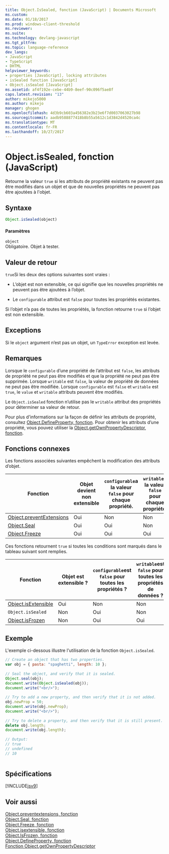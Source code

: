 ```yaml
---
title: Object.IsSealed, fonction (JavaScript) | Documents Microsoft
ms.custom: 
ms.date: 01/18/2017
ms.prod: windows-client-threshold
ms.reviewer: 
ms.suite: 
ms.technology: devlang-javascript
ms.tgt_pltfrm: 
ms.topic: language-reference
dev_langs:
- JavaScript
- TypeScript
- DHTML
helpviewer_keywords:
- properties [JavaScript], locking attributes
- isSealed function [JavaScript]
- Object.isSealed [JavaScript]
ms.assetid: af4f192e-cebe-44b9-8eef-90c096f5ae8f
caps.latest.revision: "13"
author: mikejo5000
ms.author: mikejo
manager: ghogen
ms.openlocfilehash: 4d3b9cb603a456382e3b23e6f7d0037063027b98
ms.sourcegitcommit: aadb9588877418b8b55a5612c1d3842d4520ca4c
ms.translationtype: MT
ms.contentlocale: fr-FR
ms.lasthandoff: 10/27/2017
---
```

# <a name="objectissealed-function-javascript"></a>Object.isSealed, fonction (JavaScript)
Retourne la valeur `true` si les attributs de propriété existants ne peuvent pas être modifiés dans un objet et que de nouvelles propriétés ne peuvent pas être ajoutées à l'objet.  
  
## <a name="syntax"></a>Syntaxe  
  
```JavaScript  
Object.isSealed(object)  
```  
  
#### <a name="parameters"></a>Paramètres  
 `object`  
 Obligatoire. Objet à tester.  
  
## <a name="return-value"></a>Valeur de retour  
 `true`Si les deux des options suivantes sont vraies :  
  
-   L’objet est non extensible, ce qui signifie que les nouvelles propriétés ne peuvent pas être ajoutées à l’objet.  
  
-   Le `configurable` attribut est `false` pour toutes les propriétés existantes.  
  
 Si l’objet n’a pas de toutes les propriétés, la fonction retourne `true` si l’objet est non extensible.  
  
## <a name="exceptions"></a>Exceptions  
 Si le `object` argument n’est pas un objet, un `TypeError` exception est levée.  
  
## <a name="remarks"></a>Remarques  
 Lorsque le `configurable` d’une propriété de l’attribut est `false`, les attributs de propriété ne peut pas être modifiés et que la propriété ne peut pas être supprimée. Lorsque `writable` est `false`, la valeur de propriété de données ne peut pas être modifiée. Lorsque `configurable` est `false` et `writable` est `true`, le `value` et `writable` attributs peuvent être modifiés.  
  
 Le `Object.isSealed` fonction n’utilise pas le `writable` attribut des propriétés pour déterminer sa valeur de retour.  
  
 Pour plus d’informations sur la façon de définir les attributs de propriété, consultez [Object.DefineProperty, fonction](../../javascript/reference/object-defineproperty-function-javascript.md). Pour obtenir les attributs d’une propriété, vous pouvez utiliser la [Object.getOwnPropertyDescriptor, fonction](../../javascript/reference/object-getownpropertydescriptor-function-javascript.md).  
  
## <a name="related-functions"></a>Fonctions connexes  
 Les fonctions associées suivantes empêchent la modification des attributs d’objet.  
  
|Fonction|Objet devient non extensible|`configurable`a la valeur `false` pour chaque propriété.|`writable`a la valeur `false` pour chaque propriété.|  
|--------------|------------------------------------|--------------------------------------------------------|----------------------------------------------------|  
|[Object.preventExtensions](../../javascript/reference/object-preventextensions-function-javascript.md)|Oui|Non|Non|  
|[Object.Seal](../../javascript/reference/object-seal-function-javascript.md)|Oui|Oui|Non|  
|[Object.Freeze](../../javascript/reference/object-freeze-function-javascript.md)|Oui|Oui|Oui|  
  
 Ces fonctions retournent `true` si toutes les conditions sont marqués dans le tableau suivant sont remplies.  
  
|Fonction|Objet est extensible ?|`configurable`est `false` pour toutes les propriétés ?|`writable`est `false` pour toutes les propriétés de données ?|  
|--------------|---------------------------|---------------------------------------------------|----------------------------------------------------|  
|[Object.isExtensible](../../javascript/reference/object-isextensible-function-javascript.md)|Oui|Non|Non|  
|`Object.isSealed`|Non|Oui|Non|  
|[Object.isFrozen](../../javascript/reference/object-isfrozen-function-javascript.md)|Non|Oui|Oui|  
  
## <a name="example"></a>Exemple  
 L'exemple ci-dessous illustre l'utilisation de la fonction `Object.isSealed`.  
  
```JavaScript  
// Create an object that has two properties.  
var obj = { pasta: "spaghetti", length: 10 };  
  
// Seal the object, and verify that it is sealed.  
Object.seal(obj);  
document.write(Object.isSealed(obj));  
document.write("<br/>");  
  
// Try to add a new property, and then verify that it is not added.   
obj.newProp = 50;  
document.write(obj.newProp);  
document.write("<br/>");  
  
// Try to delete a property, and then verify that it is still present.   
delete obj.length;  
document.write(obj.length);  
  
// Output:  
// true  
// undefined  
// 10  
  
```  
  
## <a name="requirements"></a>Spécifications  
 [!INCLUDE[jsv9](../../javascript/includes/jsv9-md.md)]  
  
## <a name="see-also"></a>Voir aussi  
 [Object.preventextensions, fonction](../../javascript/reference/object-preventextensions-function-javascript.md)   
 [Object.Seal, fonction](../../javascript/reference/object-seal-function-javascript.md)   
 [Object.Freeze, fonction](../../javascript/reference/object-freeze-function-javascript.md)   
 [Object.isextensible, fonction](../../javascript/reference/object-isextensible-function-javascript.md)   
 [Object.IsFrozen, fonction](../../javascript/reference/object-isfrozen-function-javascript.md)   
 [Object.DefineProperty, fonction](../../javascript/reference/object-defineproperty-function-javascript.md)   
 [Fonction Object.getOwnPropertyDescriptor](../../javascript/reference/object-getownpropertydescriptor-function-javascript.md)